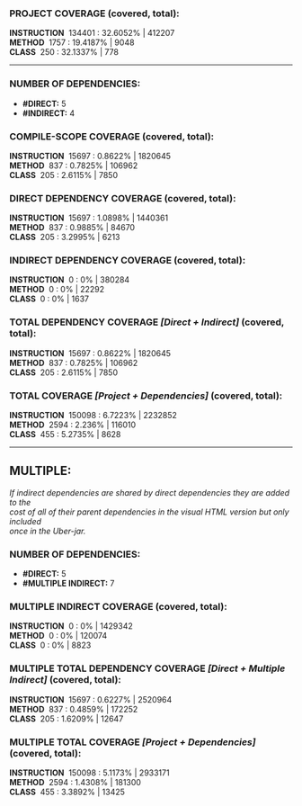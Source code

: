 ### PROJECT COVERAGE (covered, total):  
**INSTRUCTION** &nbsp;134401 : 32.6052% | 412207  
**METHOD** &nbsp;1757 : 19.4187% | 9048  
**CLASS** &nbsp;250 : 32.1337% | 778  
  
----------------------------------------------------------------  
### **NUMBER OF DEPENDENCIES:**   
- **#DIRECT:** 5  
- **#INDIRECT:** 4  
### COMPILE-SCOPE COVERAGE (covered, total):  
**INSTRUCTION** &nbsp;15697 : 0.8622% | 1820645  
**METHOD** &nbsp;837 : 0.7825% | 106962  
**CLASS** &nbsp;205 : 2.6115% | 7850  
  
### DIRECT DEPENDENCY COVERAGE (covered, total):  
**INSTRUCTION** &nbsp;15697 : 1.0898% | 1440361  
**METHOD** &nbsp;837 : 0.9885% | 84670  
**CLASS** &nbsp;205 : 3.2995% | 6213  
  
### INDIRECT DEPENDENCY COVERAGE (covered, total):  
**INSTRUCTION** &nbsp;0 : 0% | 380284  
**METHOD** &nbsp;0 : 0% | 22292  
**CLASS** &nbsp;0 : 0% | 1637  
  
### TOTAL DEPENDENCY COVERAGE _[Direct + Indirect]_ (covered, total):  
**INSTRUCTION** &nbsp;15697 : 0.8622% | 1820645  
**METHOD** &nbsp;837 : 0.7825% | 106962  
**CLASS** &nbsp;205 : 2.6115% | 7850  
  
### TOTAL COVERAGE _[Project + Dependencies]_ (covered, total):  
**INSTRUCTION** &nbsp;150098 : 6.7223% | 2232852  
**METHOD** &nbsp;2594 : 2.236% | 116010  
**CLASS** &nbsp;455 : 5.2735% | 8628  
  
----------------------------------------------------------------  
## MULTIPLE:  
_If indirect dependencies are shared by direct dependencies they are added to the  
cost of all of their parent dependencies in the visual HTML version but only included  
once in the Uber-jar._  
### **NUMBER OF DEPENDENCIES:**   
- **#DIRECT:** 5  
- **#MULTIPLE INDIRECT:** 7  
### MULTIPLE INDIRECT COVERAGE (covered, total):  
**INSTRUCTION** &nbsp;0 : 0% | 1429342  
**METHOD** &nbsp;0 : 0% | 120074  
**CLASS** &nbsp;0 : 0% | 8823  
  
### MULTIPLE TOTAL DEPENDENCY COVERAGE _[Direct + Multiple Indirect]_ (covered, total):  
**INSTRUCTION** &nbsp;15697 : 0.6227% | 2520964  
**METHOD** &nbsp;837 : 0.4859% | 172252  
**CLASS** &nbsp;205 : 1.6209% | 12647  
  
### MULTIPLE TOTAL COVERAGE _[Project + Dependencies]_ (covered, total):  
**INSTRUCTION** &nbsp;150098 : 5.1173% | 2933171  
**METHOD** &nbsp;2594 : 1.4308% | 181300  
**CLASS** &nbsp;455 : 3.3892% | 13425  
